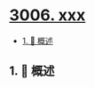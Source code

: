 # [3006. xxx](https://github.com/Tdahuyou/TNotes.leetcode/tree/main/notes/3006.%20xxx)

<!-- region:toc -->

- [1. 📝 概述](#1--概述)

<!-- endregion:toc -->

## 1. 📝 概述
